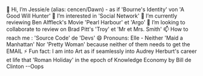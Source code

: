 👋 Hi, I’m Jessie/e (alias: cencen/Dawn) - as if 'Bourne's Identity' von 'A Good Will Hunter'
👀 I’m interested in 'Social Network'
🌱 I’m currently reviewing Ben Alffleck's Movie 'Pearl Harbour' et 'Argo'
💞️ I’m looking to collaborate to review on Brad Pitt's 'Troy' et 'Mr et Mrs. Smith'
📫 How to reach me : 'Source Code' de 'Devs'
😄 Pronouns: Elle -  Neither 'Maid a Manhattan' Nor 'Pretty Woman' because neither of them needs to get the EMAIL
⚡ Fun fact: I am into Art as if seamlessly into Audrey Herburt's career et life that 'Roman Holiday' in the epoch of Knowledge Economy by Bill de Clinton --Oops

<!---
lupae-cledevon/lupae-cledevon is a ✨ special ✨ repository because its `README.md` (this file) appears on your GitHub profile.
You can click the Preview link to take a look at your changes.
--->
